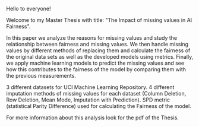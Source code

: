 Hello to everyone!

Welcome to my Master Thesis with title: "The Impact of missing values in AI Fairness".

In this paper we analyze the reasons for missing values and study the relationship between fairness and missing values.
We then handle missing values by different methods of replacing them and calculate the fairness of the original data sets as well as the developed models using metrics. 
Finally, we apply machine learning models to predict the missing values and see how this contributes to the fairness of the model by comparing them with the previous measurements.

3 different datasets for UCI Machine Learning Repository. 
4 different imputation methods of missing values for each dataset (Column Deletion, Row Deletion, Mean Mode, Imputation with Prediction).
SPD metric (statistical Parity Difference) used for calculating the Fairness of the model.

For more information about this analysis look for the pdf of the Thesis.
